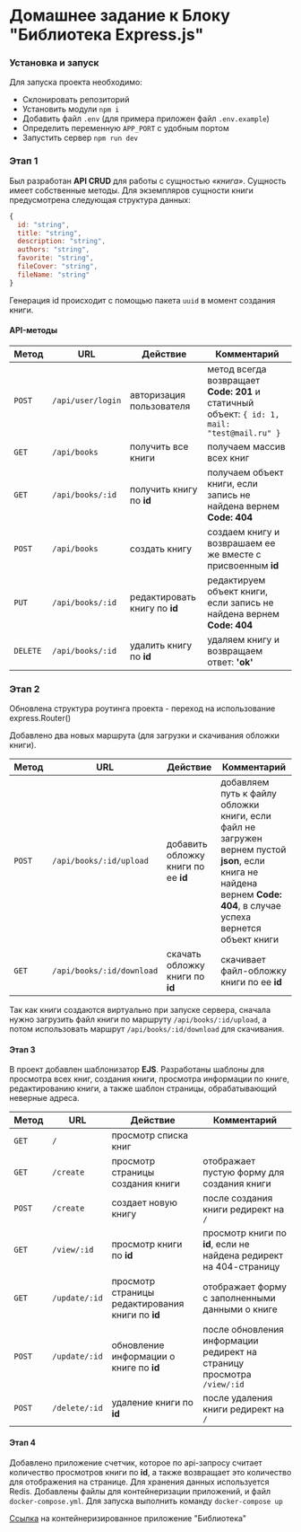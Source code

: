# Домашнее задание к Блоку "Библиотека Express.js"

### Установка и запуск

Для запуска проекта необходимо:

- Склонировать репозиторий
- Установить модули `npm i`
- Добавить файл `.env` (для примера приложен файл `.env.example`)
- Определить переменную `APP_PORT` с удобным портом
- Запустить сервер `npm run dev`

### Этап 1

Был разработан **API CRUD** для работы с сущностью _«книга»_. Сущность имеет собственные методы. Для экземпляров сущности книги предусмотрена следующая структура данных:

```javascript
{
  id: "string",
  title: "string",
  description: "string",
  authors: "string",
  favorite: "string",
  fileCover: "string",
  fileName: "string"
}
```

Генерация id происходит с помощью пакета `uuid` в момент создания книги.

#### API-методы

| Метод    | URL               | Действие                      | Комментарий                                                                                 |
| -------- | ----------------- | ----------------------------- | ------------------------------------------------------------------------------------------- |
| `POST`   | `/api/user/login` | авторизация пользователя      | метод всегда возвращает **Code: 201** и статичный объект: `{ id: 1, mail: "test@mail.ru" }` |
| `GET`    | `/api/books`      | получить все книги            | получаем массив всех книг                                                                   |
| `GET`    | `/api/books/:id`  | получить книгу по **id**      | получаем объект книги, если запись не найдена вернем **Code: 404**                          |
| `POST`   | `/api/books`      | создать книгу                 | создаем книгу и возврашаем ее же вместе с присвоенным **id**                                |
| `PUT`    | `/api/books/:id`  | редактировать книгу по **id** | редактируем объект книги, если запись не найдена вернем **Code: 404**                       |
| `DELETE` | `/api/books/:id`  | удалить книгу по **id**       | удаляем книгу и возвращаем ответ: **'ok'**                                                  |

### Этап 2

Обновлена структура роутинга проекта - переход на использование express.Router()

Добавлено два новых маршрута (для загрузки и скачивания обложки книги).

| Метод  | URL                       | Действие                            | Комментарий                                                                                                                                                           |
| ------ | ------------------------- | ----------------------------------- | --------------------------------------------------------------------------------------------------------------------------------------------------------------------- |
| `POST` | `/api/books/:id/upload`   | добавить обложку книги по ее **id** | добавляем путь к файлу обложки книги, если файл не загружен вернем пустой **json**, если книга не найдена вернем **Code: 404**, в случае успеха вернется объект книги |
| `GET`  | `/api/books/:id/download` | скачать обложку книги по **id**     | скачивает файл-обложку книги по ее **id**                                                                                                                             |

Так как книги создаются виртуально при запуске сервера, сначала нужно загрузить файл книги по маршруту `/api/books/:id/upload`, а потом использовать маршрут `/api/books/:id/download` для скачивания.

#### Этап 3

В проект добавлен шаблонизатор **EJS**. Разработаны шаблоны для просмотра всех книг, создания книги, просмотра информации по книге, редактированию книги, а также шаблон страницы, обрабатывающий неверные адреса.

| Метод  | URL           | Действие                                         | Комментарий                                                            |
| ------ | ------------- | ------------------------------------------------ | ---------------------------------------------------------------------- |
| `GET`  | `/`           | просмотр списка книг                             |                                                                        |
| `GET`  | `/create`     | просмотр страницы создания книги                 | отображает пустую форму для создания книги                             |
| `POST` | `/create`     | создает новую книгу                              | после создания книги редирект на `/`                                   |
| `GET`  | `/view/:id`   | просмотр книги по **id**                         | просмотр книги по **id**, если не найдена редирект на 404-страницу     |
| `GET`  | `/update/:id` | просмотр страницы редактирования книги по **id** | отображает форму с заполненными данными о книге                        |
| `POST` | `/update/:id` | обновление информации о книге по **id**          | после обновления информации редирект на страницу просмотра `/view/:id` |
| `POST` | `/delete/:id` | удаление книги по **id**                         | после удаления книги редирект на `/`                                   |

#### Этап 4

Добавлено приложение счетчик, которое по api-запросу считает количество просмотров книги по **id**, а также возвращает это количество для отображения на странице. Для хранения данных используется Redis.
Добавлены файлы для контейнеризации приложений, и файл `docker-compose.yml`. Для запуска выполнить команду `docker-compose up`

[Ссылка](https://hub.docker.com/repository/docker/johnsterr/library-app) на контейнеризированное приложение "Библиотека"
